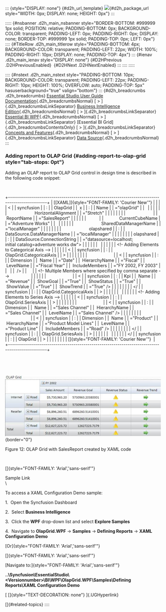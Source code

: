 ::: {style="DISPLAY: none"}
[](ms-xhelp:///?Id=d2h_url_template){#d2h_url_template} ![](!package_url!){#d2h_package_url style="WIDTH: 0px; DISPLAY: none; HEIGHT: 0px"}
:::

::::: {#nsbanner .d2h_main_nsbanner style="BORDER-BOTTOM: #999999 1px solid; POSITION: relative; PADDING-BOTTOM: 0px; BACKGROUND-COLOR: transparent; PADDING-LEFT: 0px; PADDING-RIGHT: 0px; DISPLAY: none; BORDER-TOP: #999999 1px solid; PADDING-TOP: 0px; LEFT: 0px"}
:::: {#TitleRow .d2h_main_titlerow style="PADDING-BOTTOM: 4px; BACKGROUND-COLOR: transparent; PADDING-LEFT: 22px; WIDTH: 100%; PADDING-RIGHT: 10px; DISPLAY: none; PADDING-TOP: 4px"}
::: {#ienav .d2h_main_ienav style="DISPLAY: none"}
[](ms-xhelp:///?Id=ac9a0da7-ee00-49ab-808d-fcbbbfb3a034){#D2HPrevious .D2HPreviousEnabled}  [](ms-xhelp:///?Id=53b5f435-48ba-4500-bfb8-30cf1fee94c0){#D2HNext .D2HNextEnabled}
:::
::::
:::::

:::: {#nstext .d2h_main_nstext style="PADDING-BOTTOM: 10px; BACKGROUND-COLOR: transparent; PADDING-LEFT: 22px; PADDING-RIGHT: 10px; HEIGHT: 100%; OVERFLOW: auto; PADDING-TOP: 5px" hasuserbackground="true" valign="bottom"}
::: {#d2h_breadcrumbs .d2h_breadcrumbs}
[Essential Studio User Guide Documentation](ms-xhelp:///?Id=12457748-09e3-4d74-a240-8e049cedf030){.d2h_breadcrumbsNormal} [ \> ]{.d2h_breadcrumbsLinkSeparator} [Business Intelligence Edition](ms-xhelp:///?Id=fdf33dd8-62b2-47b9-ad7b-fc50e590bca5){.d2h_breadcrumbsNormal} [ \> ]{.d2h_breadcrumbsLinkSeparator} [Essential BI WPF](ms-xhelp:///?Id=41e3d586-d922-4a01-8272-679fe4ae7343){.d2h_breadcrumbsNormal} [ \> ]{.d2h_breadcrumbsLinkSeparator} [Essential BI Grid]{.d2h_breadcrumbsContentsOnly} [ \> ]{.d2h_breadcrumbsLinkSeparator} [Concepts and Features](ms-xhelp:///?Id=ea758680-939d-4d65-8abe-8c3be198af29){.d2h_breadcrumbsNormal} [ \> ]{.d2h_breadcrumbsLinkSeparator} [Data Source](ms-xhelp:///?Id=ad8f80be-db8d-485a-b71c-ef670e32a912){.d2h_breadcrumbsNormal}
:::

### Adding report to OLAP Grid {#adding-report-to-olap-grid style="tab-stops: 0pt"}

Adding an OLAP report to OLAP Grid control in design time is described in the following code snippet:

 

+-------------------------------------------------------------------------------------------------+
| [\[XAML\]]{style="FONT-FAMILY: 'Courier New'"}                                                  |
|                                                                                                 |
|                     <                                                                           |
|                     syncfusion                                                                  |
|                     :                                                                           |
|                     OlapGrid                                                                    |
|                      x                                                                          |
|                     :                                                                           |
|                     Name                                                                        |
|                     ="olapGrid"                                                                 |
|                                                                                                 |
|                                                                                                 |
|                                                                                                 |
|                                           HorizontalAlignment                                   |
|                     ="Stretch"                                                                  |
|                                                                                                 |
|                                                                                                 |
|                                                                                                 |
|                                                                                                 |
|                      ReportName                                                                 |
|                     ="SalesReport"                                                              |
|                                                                                                 |
|                                                                                                 |
|                                                                                                 |
|                                 CurrentCubeName                                                 |
|                     ="Adventure Works"                                                          |
|                                                                                                 |
|                                                                                                 |
|                                                                                                 |
|                                           SharedDataManagerName                                 |
|                     ="localManager"                                                             |
|                                                                                                 |
|                                                                                                 |
|                                                                                                 |
|                                           olapshared                                            |
|                     :                                                                           |
|                     DataSource.DataManagerName                                                  |
|                     ="localManager"                                                             |
|                                                                                                 |
|                                                                                                 |
|                                                                                                 |
|                     olapshared                                                                  |
|                     :                                                                           |
|                     DataSource.ConnectionString                                                 |
|                     ="datasource=localhost; initial catalog=adventure works dw">                |
|                                                                                                 |
|                                                                                                 |
|                                                                                                 |
|                                                                                                 |
|                                                                                                 |
|                     <!- Adding Elements to Categorical Axis -->                                 |
|                                                                                                 |
|                                                                                                 |
|                     <                                                                           |
|                     syncfusion                                                                  |
|                     :                                                                           |
|                     OlapGrid.CategoricalAxis                                                    |
|                     >                                                                           |
|                                                                                                 |
|                                                                                                 |
|                                                                                                 |
|                                                                                                 |
|                     <                                                                           |
|                     syncfusion                                                                  |
|                     :                                                                           |
|                     Dimension                                                                   |
|                      Name                                                                       |
|                     ="Date"                                                                     |
|                      HierarchyName                                                              |
|                     ="Fiscal"                                                                   |
|                      LevelName                                                                  |
|                     ="Fiscal Year"                                                              |
|                      IncludeMembers                                                             |
|                     ="FY 2002, FY 2003"                                                         |
|                                                                                                 |
|                      />                                                                         |
|                                                                                                 |
|                     <!- Multiple Members where specified by comma separate -->                  |
|                                                                                                 |
|                                                                                                 |
|                                                                                                 |
|                     <                                                                           |
|                     syncfusion                                                                  |
|                     :                                                                           |
|                     Kpi                                                                         |
|                      Name                                                                       |
|                     ="Revenue"                                                                  |
|                      ShowGoal                                                                   |
|                     ="True"                                                                     |
|                      ShowStatus                                                                 |
|                     ="True"                                                                     |
|                      ShowValue                                                                  |
|                     ="True"                                                                     |
|                      ShowTrend                                                                  |
|                     ="True" />                                                                  |
|                                                                                                 |
|                                                                                                 |
|                                                                                                 |
|                     </                                                                          |
|                     syncfusion                                                                  |
|                     :                                                                           |
|                     OlapGrid.CategoricalAxis                                                    |
|                     >                                                                           |
|                                                                                                 |
|                                                                                                 |
|                                                                                                 |
|                                                                                                 |
|                                                                                                 |
|                     <!- Adding Elements to Series Axis -->                                      |
|                                                                                                 |
|                                                                                                 |
|                     <                                                                           |
|                     syncfusion                                                                  |
|                     :                                                                           |
|                     OlapGrid.SeriesAxis                                                         |
|                     >                                                                           |
|                                                                                                 |
|                                                                                                 |
|                                                                                                 |
|                                                                                                 |
|                     <                                                                           |
|                     syncfusion                                                                  |
|                     :                                                                           |
|                     Dimension                                                                   |
|                      Name                                                                       |
|                     ="Sales Channel"                                                            |
|                      HierarchyName                                                              |
|                     ="Sales Channel"                                                            |
|                      LevelName                                                                  |
|                     ="Sales Channel" />                                                         |
|                                                                                                 |
|                                                                                                 |
|                                                                                                 |
|                                                                                                 |
|                     <                                                                           |
|                     syncfusion                                                                  |
|                     :                                                                           |
|                     Dimension                                                                   |
|                      Name                                                                       |
|                     ="Product"                                                                  |
|                      HierarchyName                                                              |
|                     ="Product Model Lines"                                                      |
|                      LevelName                                                                  |
|                     ="Product Line"                                                             |
|                      IncludeMembers                                                             |
|                     ="Road" />                                                                  |
|                                                                                                 |
|                                                                                                 |
|                                                                                                 |
|                     </                                                                          |
|                     syncfusion                                                                  |
|                     :                                                                           |
|                     OlapGrid.SeriesAxis                                                         |
|                     >                                                                           |
|                                                                                                 |
|                                                                                                 |
|                                                                                                 |
|                                                                                                 |
|                                                                                                 |
|                     </                                                                          |
|                     syncfusion                                                                  |
|                     :                                                                           |
|                     OlapGrid                                                                    |
|                     >                                                                           |
|                                                                                                 |
|                                                                                                 |
|                                                                                                 |
| []{style="FONT-FAMILY: 'Courier New'"}                                                          |
+-------------------------------------------------------------------------------------------------+

 

 

![](ImagesExt/image44_14.jpg){border="0"}

Figure 12: OLAP Grid with SalesReport created by XAML code

 

[]{style="FONT-FAMILY: 'Arial','sans-serif'"} 

Sample Link\
\

To access a XAML Configuration Demo sample:

1.  Open the Syncfusion Dashboard

2.  Select **Business Intelligence**

3.  Click the **WPF** drop-down list and select **Explore Samples**

4.  Navigate to **OlapGrid.WPF** -\> **Samples** -\> **Defining Reports** -\> **XAML Configuration Demo**

[Or]{style="FONT-FAMILY: 'Arial','sans-serif'"}

[]{style="FONT-FAMILY: 'Arial','sans-serif'"} 

[Navigate to:]{style="FONT-FAMILY: 'Arial','sans-serif'"}

**..\\Syncfusion\\EssentialStudio\\\<Versionnumber\>\\BI\\WPF\\OlapGrid.WPF\\Samples\\Defining Reports\\XAML Configuration Demo**

[ []{style="TEXT-DECORATION: none"} ]{.UGHyperlink} 

[]{#related-topics}
::::

